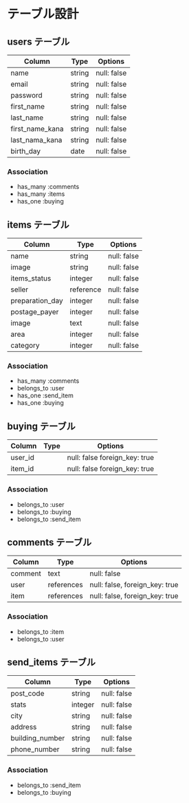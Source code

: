 # テーブル設計

## users テーブル

| Column         | Type      | Options     |
| --------       | ------    | ----------- |
| name           | string    | null: false |
| email          | string    | null: false |
| password       | string    | null: false |
| first_name     | string    | null: false |
| last_name      | string    | null: false |
| first_name_kana| string    | null: false |
| last_nama_kana | string    | null: false |
| birth_day      | date      | null: false |
### Association


- has_many :comments
- has_many :items
- has_one  :buying

## items テーブル

| Column         | Type      | Options     |
| ------         | ------    | ----------- |
| name           | string    | null: false |
| image          | string    | null: false |
| items_status   | integer   | null: false |
| seller         | reference | null: false |
| preparation_day| integer   | null: false |
| postage_payer  | integer   | null: false |
| image          | text      | null: false |
| area           | integer   | null: false |
| category       | integer   | null: false |
### Association

- has_many :comments
- belongs_to :user
- has_one :send_item
- has_one :buying


## buying テーブル

| Column         | Type      | Options                       |
| ------         | ------    | -----------                   |
| user_id        |           | null: false foreign_key: true |
| item_id        |           | null: false foreign_key: true |



### Association

- belongs_to :user
- belongs_to :buying
- belongs_to :send_item

## comments テーブル

| Column  | Type       | Options                        |
| ------- | ---------- | ------------------------------ |
| comment | text       | null: false                    |
| user    | references | null: false, foreign_key: true |
| item    | references | null: false, foreign_key: true |

### Association

- belongs_to :item
- belongs_to :user



## send_items テーブル

| Column        | Type       | Options                        |
| -------       | ---------- | ------------------------------ |
| post_code     | string     | null: false                    |
| stats         | integer    | null: false                    |
| city          | string     | null: false                    |
| address       | string     | null: false                    |
|building_number| string     | null: false                    |
|phone_number   | string     | null: false                    |


### Association

- belongs_to :send_item
- belongs_to :buying

